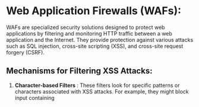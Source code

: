 # Web Application Firewalls (WAFs):
WAFs are specialized security solutions designed to protect web applications by filtering and monitoring HTTP traffic between a web application and the Internet. They provide protection against various attacks such as SQL injection, cross-site scripting (XSS), and cross-site request forgery (CSRF).

## Mechanisms for Filtering XSS Attacks:

1. **Character-based Filters** :
 These filters look for specific patterns or characters associated with XSS attacks. For example, they might block input containing <script>, onerror=, or other known XSS vectors.   
2. **Signature-based Detection:**
This method relies on known attack signatures to identify malicious input.
3. **Behavioral Analysis:** 
Monitors how the input behaves within the application to detect anomalies indicative of an attack.
4. **Contextual Analysis:** 
Examines the context in which the input appears (e.g., within HTML, JavaScript, or URL parameters) to determine if it poses a threat.
